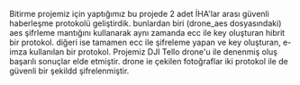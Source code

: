 Bitirme projemiz için yaptığımız bu projede 2 adet İHA'lar arası güvenli haberleşme protokolü geliştirdik. bunlardan biri (drone_aes dosyasındaki) aes şifrleme mantığını kullanarak aynı zamanda ecc ile key oluşturan hibrit bir protokol. diğeri ise tamamen ecc ile şifreleme yapan ve key oluşturan, e-imza kullanılan bir protokol.
Projemiz DJI Tello drone'u ile denenmiş oluş başarılı sonuçlar elde etmiştir. drone ie çekilen fotoğraflar iki protokol ile de güvenli bir şekildd şifrelenmiştir.
